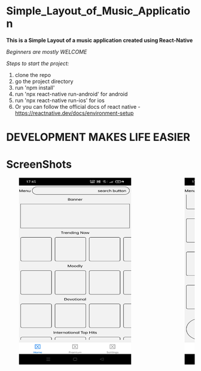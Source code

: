 # Simple_Layout_of_Music_Application

**This is a Simple Layout of a music application created using React-Native**

*Beginners are mostly WELCOME*

*Steps to start the project:*

1. clone the repo 
2. go the project directory
3. run 'npm install' 
4. run 'npx react-native run-android' for android
5. run 'npx react-native run-ios' for ios
6. Or you can follow the official docs of react native - https://reactnative.dev/docs/environment-setup




# DEVELOPMENT MAKES LIFE EASIER



# ScreenShots



<pre>    <img src = "src/assets/images/screenshot1.jpg" height="500" width="300" >                 <img src = "src/assets/images/screenshot2.jpg" height="500" width="300" > <pre>
